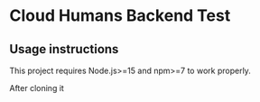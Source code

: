 # Cloud Humans Backend Test

## Usage instructions

This project requires Node.js>=15 and npm>=7 to work properly.

After cloning it 
